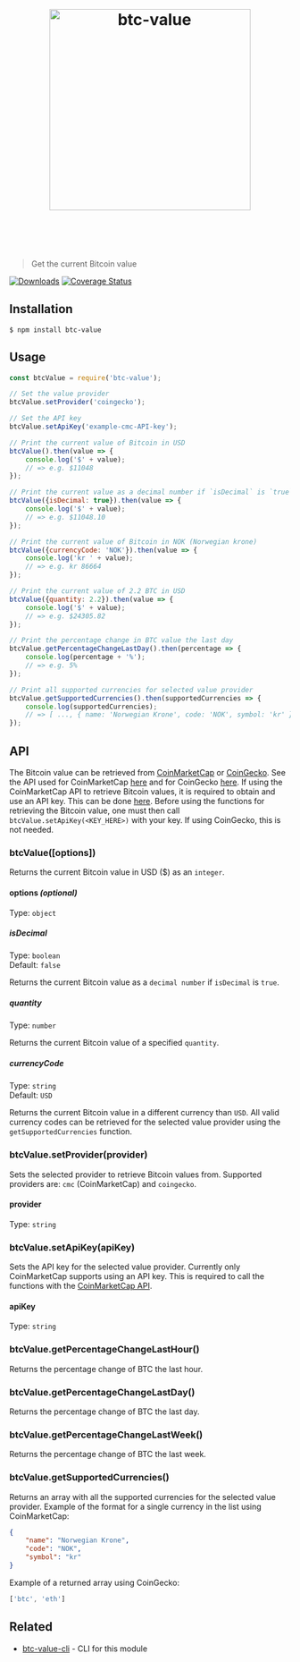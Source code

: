 <h1 align="center">
	<br>
	<br>
	<img width="360" src="https://raw.githubusercontent.com/knutkirkhorn/btc-value/main/media/logo.svg" alt="btc-value">
	<br>
	<br>
	<br>
</h1>

> Get the current Bitcoin value

[![Downloads](https://img.shields.io/npm/dm/btc-value.svg)](https://www.npmjs.com/package/btc-value) [![Coverage Status](https://codecov.io/gh/knutkirkhorn/btc-value/branch/main/graph/badge.svg)](https://codecov.io/gh/knutkirkhorn/btc-value)

## Installation

```
$ npm install btc-value
```

## Usage

```js
const btcValue = require('btc-value');

// Set the value provider
btcValue.setProvider('coingecko');

// Set the API key
btcValue.setApiKey('example-cmc-API-key');

// Print the current value of Bitcoin in USD
btcValue().then(value => {
    console.log('$' + value);
    // => e.g. $11048
});

// Print the current value as a decimal number if `isDecimal` is `true`
btcValue({isDecimal: true}).then(value => {
    console.log('$' + value);
    // => e.g. $11048.10
});

// Print the current value of Bitcoin in NOK (Norwegian krone)
btcValue({currencyCode: 'NOK'}).then(value => {
    console.log('kr ' + value);
    // => e.g. kr 86664
});

// Print the current value of 2.2 BTC in USD
btcValue({quantity: 2.2}).then(value => {
    console.log('$' + value);
    // => e.g. $24305.82
});

// Print the percentage change in BTC value the last day
btcValue.getPercentageChangeLastDay().then(percentage => {
    console.log(percentage + '%');
    // => e.g. 5%
});

// Print all supported currencies for selected value provider
btcValue.getSupportedCurrencies().then(supportedCurrencies => {
    console.log(supportedCurrencies);
    // => [ ..., { name: 'Norwegian Krone', code: 'NOK', symbol: 'kr' }, ... ]
});
```

## API

The Bitcoin value can be retrieved from [CoinMarketCap](https://coinmarketcap.com/) or [CoinGecko](https://www.coingecko.com). See the API used for CoinMarketCap [here](https://coinmarketcap.com/api/) and for CoinGecko [here](https://www.coingecko.com/en/api). If using the CoinMarketCap API to retrieve Bitcoin values, it is required to obtain and use an API key. This can be done [here](https://coinmarketcap.com/api/). Before using the functions for retrieving the Bitcoin value, one must then call `btcValue.setApiKey(<KEY_HERE>)` with your key. If using CoinGecko, this is not needed.

### btcValue([options])

Returns the current Bitcoin value in USD ($) as an `integer`.

#### options ***(optional)***

Type: `object`

##### isDecimal

Type: `boolean`<br>
Default: `false`

Returns the current Bitcoin value as a `decimal number` if `isDecimal` is `true`.

##### quantity

Type: `number`

Returns the current Bitcoin value of a specified `quantity`.

##### currencyCode

Type: `string`<br>
Default: `USD`

Returns the current Bitcoin value in a different currency than `USD`. All valid currency codes can be retrieved for the selected value provider using the `getSupportedCurrencies` function.

### btcValue.setProvider(provider)

Sets the selected provider to retrieve Bitcoin values from. Supported providers are: `cmc` (CoinMarketCap) and `coingecko`.

#### provider

Type: `string`<br>

### btcValue.setApiKey(apiKey)

Sets the API key for the selected value provider. Currently only CoinMarketCap supports using an API key. This is required to call the functions with the [CoinMarketCap API](https://coinmarketcap.com/api/).

#### apiKey

Type: `string`<br>

### btcValue.getPercentageChangeLastHour()

Returns the percentage change of BTC the last hour.

### btcValue.getPercentageChangeLastDay()

Returns the percentage change of BTC the last day.

### btcValue.getPercentageChangeLastWeek()

Returns the percentage change of BTC the last week.

### btcValue.getSupportedCurrencies()

Returns an array with all the supported currencies for the selected value provider.
Example of the format for a single currency in the list using CoinMarketCap:

```json
{
    "name": "Norwegian Krone",
    "code": "NOK",
    "symbol": "kr"
}

```

Example of a returned array using CoinGecko:

```js
['btc', 'eth']
```

## Related

- [btc-value-cli](https://github.com/knutkirkhorn/btc-value-cli) - CLI for this module
